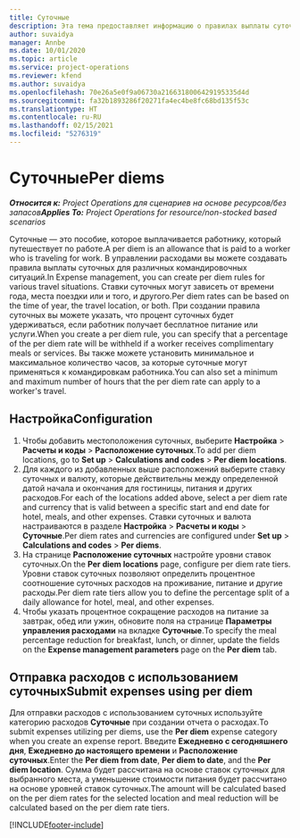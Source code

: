 ```yaml
---
title: Суточные
description: Эта тема предоставляет информацию о правилах выплаты суточных, которые используются в управлении расходами.
author: suvaidya
manager: Annbe
ms.date: 10/01/2020
ms.topic: article
ms.service: project-operations
ms.reviewer: kfend
ms.author: suvaidya
ms.openlocfilehash: 70e26a5e0f9a06730a2166318006429195335d4d
ms.sourcegitcommit: fa32b1893286f20271fa4ec4be8fc68bd135f53c
ms.translationtype: HT
ms.contentlocale: ru-RU
ms.lasthandoff: 02/15/2021
ms.locfileid: "5276319"
---
```

# <a name="per-diems"></a><span data-ttu-id="d5330-103">Суточные</span><span class="sxs-lookup"><span data-stu-id="d5330-103">Per diems</span></span>

<span data-ttu-id="d5330-104">_**Относится к:** Project Operations для сценариев на основе ресурсов/без запасов_</span><span class="sxs-lookup"><span data-stu-id="d5330-104">_**Applies To:** Project Operations for resource/non-stocked based scenarios_</span></span>


<span data-ttu-id="d5330-105">Суточные — это пособие, которое выплачивается работнику, который путешествует по работе.</span><span class="sxs-lookup"><span data-stu-id="d5330-105">A per diem is an allowance that is paid to a worker who is traveling for work.</span></span> <span data-ttu-id="d5330-106">В управлении расходами вы можете создавать правила выплаты суточных для различных командировочных ситуаций.</span><span class="sxs-lookup"><span data-stu-id="d5330-106">In Expense management, you can create per diem rules for  various travel situations.</span></span> <span data-ttu-id="d5330-107">Ставки суточных могут зависеть от времени года, места поездки или и того, и другого.</span><span class="sxs-lookup"><span data-stu-id="d5330-107">Per diem rates can be based on the time of year, the travel location, or both.</span></span> <span data-ttu-id="d5330-108">При создании правила суточных вы можете указать, что процент суточных будет удерживаться, если работник получает бесплатное питание или услуги.</span><span class="sxs-lookup"><span data-stu-id="d5330-108">When you create a per diem  rule, you can specify that a percentage of the per diem rate will be withheld if a worker receives complimentary meals or services.</span></span> <span data-ttu-id="d5330-109">Вы также можете установить минимальное и максимальное количество часов, за которые суточные могут применяться к командировкам работника.</span><span class="sxs-lookup"><span data-stu-id="d5330-109">You can also set a minimum and maximum number of hours that the per diem rate can apply to a worker's travel.</span></span>

## <a name="configuration"></a><span data-ttu-id="d5330-110">Настройка</span><span class="sxs-lookup"><span data-stu-id="d5330-110">Configuration</span></span> 

1. <span data-ttu-id="d5330-111">Чтобы добавить местоположения суточных, выберите **Настройка** > **Расчеты и коды** > **Расположение суточных**.</span><span class="sxs-lookup"><span data-stu-id="d5330-111">To add per diem locations, go to **Set up** > **Calculations and codes** > **Per diem locations**.</span></span>
2. <span data-ttu-id="d5330-112">Для каждого из добавленных выше расположений выберите ставку суточных и валюту, которые действительны между определенной датой начала и окончания для гостиницы, питания и других расходов.</span><span class="sxs-lookup"><span data-stu-id="d5330-112">For each of the locations added above, select a per diem rate and currency that is valid between a specific start and end date for hotel, meals, and other expenses.</span></span> <span data-ttu-id="d5330-113">Ставки суточных и валюта настраиваются в разделе **Настройка** > **Расчеты и коды** > **Суточные**.</span><span class="sxs-lookup"><span data-stu-id="d5330-113">Per diem rates and currencies are configured under **Set up** > **Calculations and codes** > **Per diems**.</span></span>
3. <span data-ttu-id="d5330-114">На странице **Расположение суточных** настройте уровни ставок суточных.</span><span class="sxs-lookup"><span data-stu-id="d5330-114">On the **Per diem locations** page, configure per diem rate tiers.</span></span> <span data-ttu-id="d5330-115">Уровни ставок суточных позволяют определить процентное соотношение суточных расходов на проживание, питание и другие расходы.</span><span class="sxs-lookup"><span data-stu-id="d5330-115">Per diem rate tiers allow you to define the percentage split of a daily allowance for hotel, meal, and other expenses.</span></span> 
4. <span data-ttu-id="d5330-116">Чтобы указать процентное сокращение расходов на питание за завтрак, обед или ужин, обновите поля на странице **Параметры управления расходами** на вкладке **Суточные**.</span><span class="sxs-lookup"><span data-stu-id="d5330-116">To specify the meal percentage reduction for breakfast, lunch, or dinner, update the fields on the **Expense management parameters** page on the **Per diem** tab.</span></span> 
    
## <a name="submit-expenses-using-per-diem"></a><span data-ttu-id="d5330-117">Отправка расходов с использованием суточных</span><span class="sxs-lookup"><span data-stu-id="d5330-117">Submit expenses using per diem</span></span>
<span data-ttu-id="d5330-118">Для отправки расходов с использованием суточных используйте категорию расходов **Суточные** при создании отчета о расходах.</span><span class="sxs-lookup"><span data-stu-id="d5330-118">To submit expenses utilizing per diems, use the **Per diem** expense category when you create an expense report.</span></span> <span data-ttu-id="d5330-119">Введите **Ежедневно с сегодняшнего дня**, **Ежедневно до настоящего времени** и **Расположение суточных**.</span><span class="sxs-lookup"><span data-stu-id="d5330-119">Enter the **Per diem from date**, **Per diem to date**,  and the **Per diem location**.</span></span> <span data-ttu-id="d5330-120">Сумма будет рассчитана на основе ставок суточных для выбранного места, а уменьшение стоимости питания будет рассчитано на основе уровней ставок суточных.</span><span class="sxs-lookup"><span data-stu-id="d5330-120">The amount will be calculated based on the per diem rates for the selected location and meal reduction will be calculated based on the per diem rate tiers.</span></span>


[!INCLUDE[footer-include](../includes/footer-banner.md)]